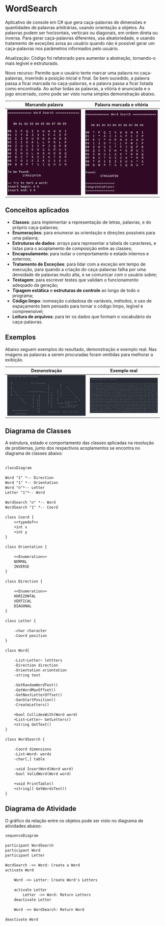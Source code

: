 
# WordSearch

Aplicativo de console em C# que gera caça-palavras de dimensões e quantidades de palavras arbitrárias, usando orientação a objetos. As palavras podem ser horizontais, verticais ou diagonais, em ordem direta ou inversa. Para gerar caça-palavras diferentes, usa aleatoriedade, e usando tratamento de exceções avisa ao usuário quando não é possível gerar um caça-palavras nos parâmetros informados pelo usuário.

Atualização: Código foi refatorado para aumentar a abstração, tornando-o mais legível e estruturado.

Novo recurso: Permite que o usuário tente marcar uma palavra no caça-palavras, inserindo a posição inicial e final. Se bem sucedido, a palavra passa a ficar marcada no caça-palavras, e a palavra passa a ficar listada como encontrada. Ao achar todas as palavras, a vitória é anunciada e o jogo encerrado, como pode ser visto numa simples demonstração abaixo.

| Marcando palavra   | Palavra marcada e vitória |
| ------------------ | ----------------- |
| ![](assets/3.png)  | ![](assets/4.png) |

## Conceitos aplicados

* **Classes**: para implementar a representação de letras, palavras, e do próprio caça-palavras;
* **Enumerações**: para enumerar as orientação e direções possíveis para uma palavra;
* **Estruturas de dados**: arrays para representar a tabela de caracteres, e listas para o acoplamento de composição entre as classes;
* **Encapsulamento**: para isolar o comportamento e estado internos e externos;
* **Tratamento de Exceções**: para lidar com a exceção em tempo de execução, para quando a criação do caça-palavras falha por uma densidade de palavras muito alta, e se comunicar com o usuário sobre;
* **Testagem**: para escrever testes que validam o funcionamento adequado da geração;
* **Tipagem estática** e **estruturas de controle** ao longo de todo o programa;
* **Código limpo**: nomeação cuidadosa de variáveis, métodos, e uso de espaçamento bem pensado para tornar o código limpo, legível e compreensível;
* **Leitura de arquivos**: para ler os dados que formam o vocabulário do caça-palavras.

## Exemplos

Abaixo seguem exemplos do resultado, demonstração e exemplo real. Nas imagens as palavras a serem procuradas foram omitidas para melhorar a exibição.

| Demonstração       | Exemplo real      |
| ------------------ | ----------------- |
| ![](assets/1.png)  | ![](assets/2.png) |

## Diagrama de Classes

A estrutura, estado e comportamento das classes aplicadas na resolução de problemas, junto dos respectivos acoplamentos se encontra no diagrama de classes abaixo:

```mermaid

classDiagram

Word "1" *-- Direction
Word "1" *-- Orientation
Word "n"*-- Letter
Letter "1"*-- Word

WordSearch "n" *-- Word
WordSearch "1" *-- Coord

class Coord {
	<<typedef>>
	+int x
	+int y
}

class Orientation {

	<<Enumeration>>
	NORMAL
	INVERSE
}

class Direction {

	<<Enumeration>>
	HORIZONTAL
	VERTICAL
	DIAGONAL
}

class Letter {

	-char character
	-Coord position
}

class Word{
    
	-List~Letter~ lettters
	-Direction direction
	-Orientation orientation
	-string text

    -GetRandomWordText()
    -GetWordMaxOffset()
    -GetNextLetterOffset()
    -GenStartPosition()
    -CreateLetters()
	
	+bool CollidesWith(Word word)
	+List~Letter~ GetLetters()
	+string GetText()
}

class WordSearch {

	-Coord dimensions
	-List~Word~ words
	-char[,] table
	
	-void InsertWord(Word word)
	-bool ValidWord(Word word)
	
	+void PrintTable()
	+string[] GetWordsText()
}

```
## Diagrama de Atividade

O gráfico da relação entre os objetos pode ser visto no diagrama de atividades abaixo:

```mermaid
sequenceDiagram

participant WordSearch
participant Word
participant Letter

WordSearch ->> Word: Create a Word
activate Word
	
	Word ->> Letter: Create Word's Letters
	
	activate Letter
		Letter ->> Word: Return Letters
	deactivate Letter
	
	Word ->> WordSearch: Return Word

deactivate Word
```
